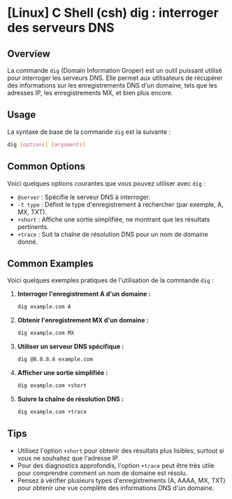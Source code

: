 # [Linux] C Shell (csh) dig : interroger des serveurs DNS

## Overview
La commande `dig` (Domain Information Groper) est un outil puissant utilisé pour interroger les serveurs DNS. Elle permet aux utilisateurs de récupérer des informations sur les enregistrements DNS d'un domaine, tels que les adresses IP, les enregistrements MX, et bien plus encore.

## Usage
La syntaxe de base de la commande `dig` est la suivante :

```bash
dig [options] [arguments]
```

## Common Options
Voici quelques options courantes que vous pouvez utiliser avec `dig` :

- `@server` : Spécifie le serveur DNS à interroger.
- `-t type` : Définit le type d'enregistrement à rechercher (par exemple, A, MX, TXT).
- `+short` : Affiche une sortie simplifiée, ne montrant que les résultats pertinents.
- `+trace` : Suit la chaîne de résolution DNS pour un nom de domaine donné.

## Common Examples
Voici quelques exemples pratiques de l'utilisation de la commande `dig` :

1. **Interroger l'enregistrement A d'un domaine :**
   ```bash
   dig example.com A
   ```

2. **Obtenir l'enregistrement MX d'un domaine :**
   ```bash
   dig example.com MX
   ```

3. **Utiliser un serveur DNS spécifique :**
   ```bash
   dig @8.8.8.8 example.com
   ```

4. **Afficher une sortie simplifiée :**
   ```bash
   dig example.com +short
   ```

5. **Suivre la chaîne de résolution DNS :**
   ```bash
   dig example.com +trace
   ```

## Tips
- Utilisez l'option `+short` pour obtenir des résultats plus lisibles, surtout si vous ne souhaitez que l'adresse IP.
- Pour des diagnostics approfondis, l'option `+trace` peut être très utile pour comprendre comment un nom de domaine est résolu.
- Pensez à vérifier plusieurs types d'enregistrements (A, AAAA, MX, TXT) pour obtenir une vue complète des informations DNS d'un domaine.